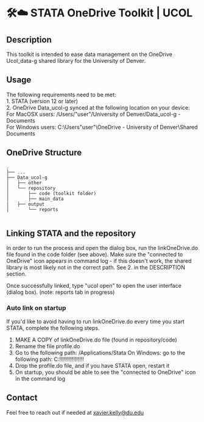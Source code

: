 # 🛠☁️ STATA OneDrive Toolkit | UCOL

## Description

This toolkit is intended to ease data management on the OneDrive Ucol_data-g shared library for the University of Denver.

## Usage

The following requirements need to be met:	<br />
	1. STATA (version 12 or later)	<br />
	2. OneDrive Data_ucol-g synced at the following location on your device:	<br />
		For MacOSX users: /Users/"user"/University of Denver/Data_ucol-g - Documents	<br />
		For Windows users: C:\Users\"user"\OneDrive - University of Denver\Shared Documents	<br />

## OneDrive Structure

```
.
├── ...					
├── Data_ucol-g					
│   ├── other            			
│   └── repository				           
│   	├── code (toolkit folder) 	       
│   	├── main_data				
|	├── output				
│   	└── reports				
	
```

## Linking STATA and the repository

In order to run the process and open the dialog box, run the linkOneDrive.do file found 
in the code folder (see above). Make sure the "connected to OneDrive" icon appears in
command log - if this doesn't work, the shared library is most likely not in the correct
path. See 2. in the DESCRIPTION section.

Once successfully linked, type "ucol open" to open the user interface (dialog box). (note: reports tab in progress)

### Auto link on startup

If you'd like to avoid having to run linkOneDrive.do every time you start STATA, complete
the following steps.
1. MAKE A COPY of linkOneDrive.do file (found in repository/code)
2. Rename the file profile.do
3. Go to the following path: /Applications/Stata
	On Windows: go to the following path: C:\!!!!!!!!!!!!!!!!
4. Drop the profile.do file, and if you have STATA open, restart it
5. On startup, you should be able to see the "connected to OneDrive" icon in the command log

## Contact
Feel free to reach out if needed at xavier.kelly@du.edu
